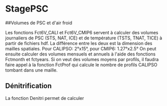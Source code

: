 # StagePSC

##Volumes de PSC et d'air froid

Les fonctions Fct6V_CALI et Fct6V_CMIP6 servent à calculer des volumes journaliers de PSC (STS, NAT, ICE) et de température (TSTS, TNAT, TICE) à partir de fichiers hdf. La différence entre les deux est la dimension des mailles spatiales. Pour CALIPSO: 2°x15°, pour CMIP6: 1.27°x2.5°
On peut ensuite calculer des volumes mensuels et annuels à l'aide des fonctions Fctmonth et fctyears. 
Si on veut des volumes moyens par profils, il faudra faire appel à la fonction FctProf qui calcule le nombre de profils CALIPSO tombant dans une maille.

## Dénitrification

La fonction Denitri permet de calculer 
